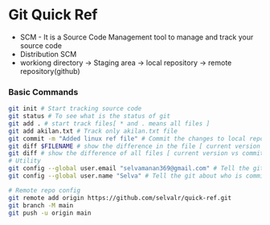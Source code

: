 # Git Quick Ref

- SCM - It is a Source Code Management tool to manage and track your source code
- Distribution SCM 
- workiong directory -> Staging area -> local repository -> remote repository(github)

### Basic Commands

```bash
git init # Start tracking source code
git status # To see what is the status of git
git add . # start track files[ * and . means all files ]
git add akilan.txt # Track only akilan.txt file
git commit -m "Added linux ref file" # Commit the changes to local repository
git diff $FILENAME # show the difference in the file [ current version vs commited version]
git diff # show the difference of all files [ current version vs commited version]
# Utility
git config --global user.email "selvamanan369@gmail.com" # Tell the git about who is commiting
git config --global user.name "Selva" # Tell the git about who is commiting

# Remote repo config
git remote add origin https://github.com/selvalr/quick-ref.git
git branch -M main
git push -u origin main
```